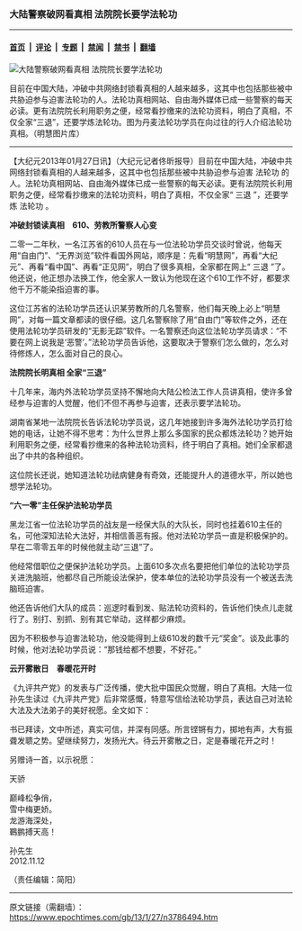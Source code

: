 ### 大陆警察破网看真相  法院院长要学法轮功

---

#### [首页](../../../..?n3786494) &nbsp;|&nbsp; [评论](../../../../../epoch-comment?n3786494) &nbsp;|&nbsp; [专题](../../../../../epoch-special?n3786494) &nbsp;|&nbsp; [禁闻](../../../../../epoch-news?n3786494) &nbsp;|&nbsp; [禁书](../../../../../books?n3786494) &nbsp;|&nbsp; [翻墙](https://github.com/gfw-breaker/nogfw/blob/master/README.md?n3786494)


<div><img alt="大陆警察破网看真相  法院院长要学法轮功" class="attachment-djy_600_400 size-djy_600_400 wp-post-image" src="https://i.epochtimes.com/assets/uploads/2013/01/1301271015282482-600x400.jpg"/>
<div class="caption">
 <p>
  目前在中国大陆，冲破中共网络封锁看真相的人越来越多，这其中也包括那些被中共胁迫参与迫害法轮功的人。法轮功真相网站、自由海外媒体已成一些警察的每天必读。更有法院院长利用职务之便，经常看抄缴来的法轮功资料，明白了真相，不仅全家“三退”，还要学炼法轮功。图为丹麦法轮功学员在向过往的行人介绍法轮功真相。（明慧图片库）
 </p>
</div></div><hr/><div class="post_content" id="artbody" itemprop="articleBody">
 <!-- article content begin -->
 <p>
  【大纪元2013年01月27日讯】（大纪元记者佟昕报导）目前在中国大陆，冲破中共网络封锁看真相的人越来越多，这其中也包括那些被中共胁迫参与迫害
  <ok href="https://www.epochtimes.com/gb/tag/%E6%B3%95%E8%BD%AE%E5%8A%9F.html">
   法轮功
  </ok>
  的人。法轮功真相网站、自由海外媒体已成一些警察的每天必读。更有法院院长利用职务之便，经常看抄缴来的法轮功资料，明白了真相，不仅全家“
  <ok href="https://www.epochtimes.com/gb/tag/%E4%B8%89%E9%80%80.html">
   三退
  </ok>
  ”，还要学炼
  <ok href="https://www.epochtimes.com/gb/tag/%E6%B3%95%E8%BD%AE%E5%8A%9F.html">
   法轮功
  </ok>
  。
 </p>
 <p>
  <b>
   冲破封锁读真相　610、劳教所警察人心变
  </b>
 </p>
 <p>
  二零一二年秋，一名江苏省的610人员在与一位法轮功学员交谈时曾说，他每天用“自由门”、“无界浏览”软件看国外网站，顺序是：先看“明慧网”，再看“大纪元”、再看“看中国”、再看“正见网”，明白了很多真相，全家都在网上“
  <ok href="https://www.epochtimes.com/gb/tag/%E4%B8%89%E9%80%80.html">
   三退
  </ok>
  ”了。他还说，他正想办法换工作，他全家人一致认为他现在这个610工作不好，都要求他千万不能染指迫害的事。
 </p>
 <p>
  这位江苏省的法轮功学员还认识某劳教所的几名警察，他们每天晚上必上“明慧网”，对每一篇文章都读的很仔细。这几名警察除了用“自由门”等软件之外，还在使用法轮功学员研发的“无影无踪”软件。一名警察还向这位法轮功学员请求：“不要在网上说我是‘恶警’。”法轮功学员告诉他，这要取决于警察们怎么做的，怎么对待修炼人，怎么面对自己的良心。
 </p>
 <p>
  <b>
   法院院长明真相  全家“三退”
  </b>
 </p>
 <p>
  十几年来，海内外法轮功学员坚持不懈地向大陆公检法工作人员讲真相，使许多曾经参与迫害的人觉醒，他们不但不再参与迫害，还表示要学法轮功。
 </p>
 <p>
  湖南省某地一法院院长告诉法轮功学员说，这几年她接到许多海外法轮功学员打给她的电话，让她不得不思考：为什么世界上那么多国家的民众都炼法轮功？她开始利用职务之便，经常看抄缴来的各种法轮功资料，终于明白了真相。她们全家都退出了中共的各种组织。
 </p>
 <p>
  这位院长还说，她知道法轮功祛病健身有奇效，还能提升人的道德水平，所以她也想学法轮功。
 </p>
 <p>
  <b>
   “六一零”主任保护法轮功学员
  </b>
 </p>
 <p>
  黑龙江省一位法轮功学员的战友是一经保大队的大队长，同时也挂着610主任的名，可他深知法轮大法好，并相信善恶有报。他对法轮功学员一直是积极保护的。早在二零零五年的时候他就主动“三退”了。
 </p>
 <p>
  他经常借职位之便保护法轮功学员。上面610多次点名要把他们单位的法轮功学员关进洗脑班，他都尽自己所能设法保护，使本单位的法轮功学员没有一个被送去洗脑班迫害。
 </p>
 <p>
  他还告诉他们大队的成员：巡逻时看到发、贴法轮功资料的，告诉他们快点儿走就行了。别打、别抓、别有其它举动，这样都少麻烦。
 </p>
 <p>
  因为不积极参与迫害法轮功，他没能得到上级610发的数千元“奖金”。谈及此事的时候，他对法轮功学员说：“那钱给都不想要，不好花。”
 </p>
 <p>
  <b>
   云开雾散日　春暖花开时
  </b>
 </p>
 <p>
  《九评共产党》的发表与广泛传播，使大批中国民众觉醒，明白了真相。大陆一位孙先生读过《九评共产党》后非常感慨，特意写信给法轮功学员，表达自己对法轮大法及大法弟子的美好祝愿。全文如下：
 </p>
 <p>
  书已拜读，文中所述，真实可信，并深有同感。所言铿锵有力，掷地有声，大有振聋发聩之势。望继续努力，发扬光大。待云开雾散之日，定是春暖花开之时！
 </p>
 <p>
  另赠诗一首，以示祝愿：
 </p>
 <p>
  天骄
 </p>
 <p>
  巅峰松争俏，
  <br/>
  雪中梅更娇。
  <br/>
  龙游海深处，
  <br/>
  鶤鹏搏天高！
 </p>
 <p>
  孙先生
  <br/>
  2012.11.12
 </p>
 <p>
  （责任编辑：简阳）
 </p>
 <!-- article content end -->
 <div id="below_article_ad">
 </div>
</div>


---

原文链接（需翻墙）：https://www.epochtimes.com/gb/13/1/27/n3786494.htm